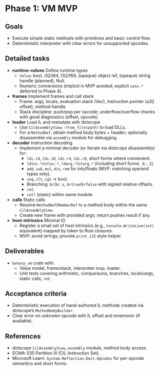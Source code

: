 # Phase 1: VM MVP

## Goals
- Execute simple static methods with primitives and basic control flow.
- Deterministic interpreter with clear errors for unsupported opcodes.

## Detailed tasks
- **runtime-values** Define runtime types
  - `Value`: bool, i32/i64, f32/f64, (opaque) object ref, (opaque) string handle (planned), Null.
  - Numeric conversions (implicit in MVP avoided; explicit `conv.*` deferred to Phase 4).
- **frames** Implement frames and call stack
  - Frame: args, locals, evaluation stack (Vec<Value>), instruction pointer (u32 offset), method handle.
  - Stack discipline: push/pop per opcode; underflow/overflow checks with good diagnostics (offset, opcode).
- **loader** Load IL and metadata with dotscope
  - Use `CilAssemblyView::from_file(path)` to load DLLs.
  - For a `MethodDef`, obtain method body bytes + header; optionally disassemble via `assembly` module for debugging.
- **decoder** Instruction decoding
  - Implement a minimal decoder (or iterate via dotscope disassembly) for:
    - `ldc.i4`, `ldc.i8`, `ldc.r4`, `ldc.r8`, short forms where convenient.
    - `ldloc.*`/`stloc.*`, `ldarg.*`/`starg.*` (including short forms `_0`..`_3`).
    - `add`, `sub`, `mul`, `div`, `rem` for ints/floats (MVP: matching operand types only).
    - `ceq`, `clt`, `cgt` → bool.
    - Branching: `br`/`br.s`, `brtrue`/`brfalse` with signed relative offsets.
    - `ret`.
    - `call` (static) within same module.
- **calls** Static calls
  - Resolve `MethodDef`/`MemberRef` to a method body within the same `CilAssemblyView`.
  - Create new frame with provided args; return pushes result if any.
- **host-intrinsics** Minimal IO
  - Register a small set of host intrinsics (e.g., `Console.WriteLine(int)` equivalent) mapped by token to Rust closures.
  - MVP: avoid strings; provide `print_i32` style helper.

## Deliverables
- `bsharp_vm` crate with:
  - Value model, frame/stack, interpreter loop, loader.
  - Unit tests covering arithmetic, comparisons, branches, locals/args, static calls, `ret`.

## Acceptance criteria
- Deterministic execution of hand-authored IL methods created via dotscope’s `MethodBodyBuilder`.
- Clear error on unknown opcode with IL offset and mnemonic (if available).

## References
- dotscope `CilAssemblyView`, `assembly` module, method body access.
- ECMA-335 Partition III (CIL Instruction Set).
- Microsoft Learn: `System.Reflection.Emit.OpCodes` for per-opcode semantics and short forms.
